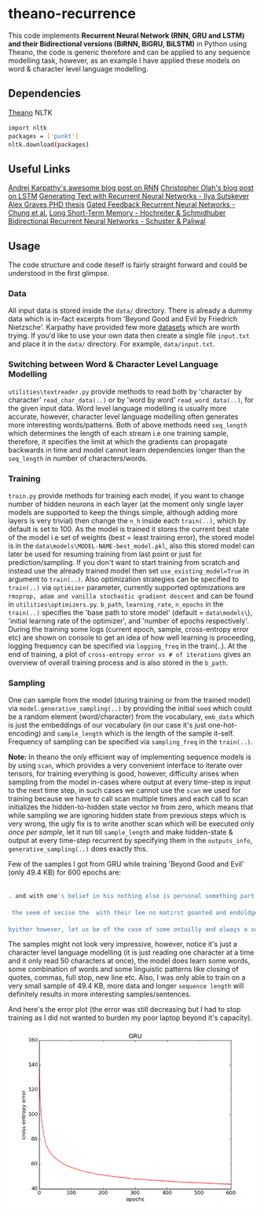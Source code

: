 # theano-recurrence

This code implements **Recurrent Neural Network (RNN, GRU and LSTM) and their Bidirectional versions (BiRNN, BiGRU, BiLSTM)** in Python using Theano, the code is generic therefore and can be applied to any sequence modelling task, however, as an example I have applied these models on word & character level language modelling.

## Dependencies
[Theano](http://deeplearning.net/software/theano/)
NLTK

```bash
import nltk
packages = ['punkt']
nltk.download(packages)
```

## Useful Links

[Andrej Karpathy's awesome blog post on RNN](http://karpathy.github.io/2015/05/21/rnn-effectiveness)
[Christopher Olah's blog post on LSTM](http://colah.github.io/posts/2015-08-Understanding-LSTMs)
[Generating Text with Recurrent Neural Networks - Ilya Sutskever](http://www.cs.utoronto.ca/~ilya/pubs/2011/LANG-RNN.pdf)
[Alex Graves PHD thesis](http://www.cs.toronto.edu/~graves/phd.pdf)
[Gated Feedback Recurrent Neural Networks - Chung et al.](http://arxiv.org/pdf/1502.02367v4.pdf)
[Long Short-Term Memory - Hochreiter & Schmidhuber](http://deeplearning.cs.cmu.edu/pdfs/Hochreiter97_lstm.pdf)
[Bidirectional Recurrent Neural Networks - Schuster & Paliwal](http://www.di.ufpe.br/~fnj/RNA/bibliografia/BRNN.pdf)

## Usage
The code structure and code iteself is fairly straight forward and could be understood in the first glimpse.

### Data
All input data is stored inside the `data/` directory. There is already a dummy data which is in-fact excerpts from 'Beyond Good and Evil by Friedrich Nietzsche'. Karpathy have provided few more [datasets](http://cs.stanford.edu/people/karpathy/char-rnn/) which are worth trying.
If you'd like to use your own data then create a single file `input.txt` and place it in the `data/` directory. For example, `data/input.txt`.


### Switching between Word & Character Level Language Modelling
`utilities\textreader.py` provide methods to read both by 'character by character' `read_char_data(..)` or by 'word by word' `read_word_data(..)`, for the given input data. Word level language modelling is usually more accurate, however, character level language modelling often generates more interesting words/patterns. Both of above methods need `seq_length` which determines the length of each stream i.e one training sample, therefore, it specifies the limit at which the gradients can propagate backwards in time and model cannot learn dependencies longer than the `seq_length` in number of characters/words. 


### Training
`train.py` provide methods for training each model, if you want to change number of hidden neurons in each layer (at the moment only single layer models are supported to keep the things simple, although adding more layers is very trivial) then change the `n_h` inside each `train(..)`, which by default is set to 100. As the model is trained it stores the current best state of the model i.e set of weights (best = least training error), the stored model is in the `data\models\MODEL-NAME-best_model.pkl`, also this stored model can later be used for resuming training from last point or just for prediction/sampling. If you don't want to start training from scratch and instead use the already trained model then set `use_existing_model=True` in argument to `train(..)`. 
Also optimization strategies can be specified to `train(..)` via `optimizer` parameter, currently supported optimizations are `rmsprop, adam and vanilla stochastic gradient descent` and can be found in `utilities\optimizers.py`.
`b_path`, `learning_rate`, `n_epochs` in the `train(..)` specifies the 'base path to store model' (default = `data\models\`), 'initial learning rate of the optimizer', and 'number of epochs respectively'.
During the training some logs (current epoch, sample, cross-entropy error etc) are shown on console to get an idea of how well learning is proceeding, logging frequency can be specified via `logging_freq` in the train(..).
At the end of training, a plot of `cross-entropy error vs # of iterations` gives an overview of overall training process and is also stored in the `b_path`.

### Sampling
One can sample from the model (during training or from the trained model) via `model.generative_sampling(..)` by providing the initial `seed` which could be a random element (word/character) from the vocabulary, `emb_data` which is just the embeddings of our vocabulary (in our case it's just one-hot-encoding) and `sample_length` which is the length of the sample it-self. Frequency of sampling can be specified via `sampling_freq` in the `train(..)`.

**Note:** In theano the only efficient way of implementing sequence models is by using `scan`, which provides a very convenient interface to iterate over tensors, for training everything is good, however, difficulty arises when sampling from the model in-cases where output at every time-step is input to the next time step, in such cases we cannot use the `scan` we used for training because we have to call scan multiple times and each call to scan initializes the hidden-to-hidden state vector `h0` from zero, which means that while sampling we are ignoring hidden state from previous steps which is very wrong, the ugly fix is to write another scan which will be executed only *once per sample*, let it run till `sample_length` and make hidden-state & output at every time-step recurrent by specifying them in the `outputs_info`, `generative_sampling(..)` does exactly this.

Few of the samples I got from GRU while training 'Beyond Good and Evil' (only 49.4 KB) for 600 epochs are:

```bash

. and with one's belief in his nothing else is personal something part of yourself--the secont cause and eton end minists in the heart of the sensation of the condition of same will there and to be an

 the seem of secise the  with their lee no matirst goanted and endoldge, one causa proud of have origin of a desister instinct of the superous not is precisely the hearsed the houmst and endon and ear e dlig is me the sone

byither however, let us be of the case of some ontuilly and always a suire, the sain, the entire and wosless in all seriousnel to be out imperpopsysible that it is unveittendes a

```

The samples might not look very impressive, however, notice it's just a character level language modelling (it is just reading one character at a time and it only read 50 characters at once), the model does learn some words, some combination of words and some linguistic patterns like closing of quotes, commas, full stop, new line etc. Also, I was only able to train on a very small sample of 49.4 KB, more data and longer `sequence length` will definitely results in more interesting samples/sentences.

And here's the error plot (the error was still decreasing but I had to stop training as I did not wanted to burden my poor laptop beyond it's capacity).
![GRU Error Plot](/data/models/gru-error-plot.png?raw=true)
